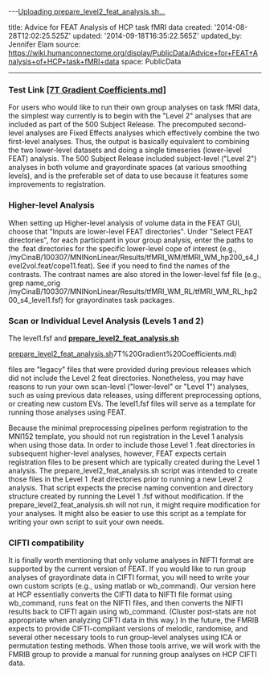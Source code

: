 
---[Uploading prepare_level2_feat_analysis.sh…]()

title: Advice for FEAT Analysis of HCP task fMRI data
created: '2014-08-28T12:02:25.525Z'
updated: '2014-09-18T16:35:22.565Z'
updated_by: Jennifer Elam
source: 
  https://wiki.humanconnectome.org/display/PublicData/Advice+for+FEAT+Analysis+of+HCP+task+fMRI+data
space: PublicData

---
### Test Link [[7T Gradient Coefficients.md]](./7T%20Gradient%20Coefficients.md)

For users who would like to run their own group analyses on task fMRI data, the simplest way currently is to begin with the "Level 2" analyses that are included as part of the 500 Subject Release. The precomputed second-level analyses are Fixed Effects analyses which effectively combine the two first-level analyses. Thus, the output is basically equivalent to combining the two lower-level datasets and doing a single timeseries (lower-level FEAT) analysis. The 500 Subject Release included subject-level ("Level 2") analyses in both volume and grayordinate spaces (at various smoothing levels), and is the preferable set of data to use because it features some improvements to registration.

### Higher-level Analysis

When setting up Higher-level analysis of volume data in the FEAT GUI, choose that "Inputs are lower-level FEAT directories". Under "Select FEAT directories", for each participant in your group analysis, enter the paths to the .feat directories for the specific lower-level cope of interest (e.g., /myCinaB/100307/MNINonLinear/Results/tfMRI\_WM/tfMRI\_WM\_hp200\_s4\_level2vol.feat/cope11.feat). See  if you need to find the names of the contrasts. The contrast names are also stored in the lower-level fsf file (e.g., grep name\_orig /myCinaB/100307/MNINonLinear/Results/tfMRI\_WM\_RL/tfMRI\_WM\_RL\_hp200\_s4\_level1.fsf) for grayordinates task packages.

### Scan or Individual Level Analysis (Levels 1 and 2)

The level1.fsf and **[prepare\_level2\_feat\_analysis.sh](https://wiki.humanconnectome.org/download/attachments/29589520/prepare_level2_feat_analysis.sh?version=2&modificationDate=1408551825889&api=v2)** 

[prepare\_level2\_feat\_analysis.sh](./prepare_level2_feat_analysis.sh)7T%20Gradient%20Coefficients.md)

files are "legacy" files that were provided during previous releases which did not include the Level 2 feat directories. Nonetheless, you may have reasons to run your own scan-level ("lower-level" or "Level 1") analyses, such as using previous data releases, using different preprocessing options, or creating new custom EVs. The level1.fsf files will serve as a template for running those analyses using FEAT.

Because the minimal preprocessing pipelines perform registration to the MNI152 template, you should not run registration in the Level 1 analysis when using those data. In order to include those Level 1 .feat directories in subsequent higher-level analyses, however, FEAT expects certain registration files to be present which are typically created during the Level 1 analysis. The prepare\_level2\_feat\_analysis.sh script was intended to create those files in the Level 1 .feat directories prior to running a new Level 2 analysis. That script expects the precise naming convention and directory structure created by running the Level 1 .fsf without modification. If the prepare\_level2\_feat\_analysis.sh will not run, it might require modification for your analyses. It might also be easier to use this script as a template for writing your own script to suit your own needs.

### CIFTI compatibility

It is finally worth mentioning that only volume analyses in NIFTI format are supported by the current version of FEAT. If you would like to run group analyses of grayordinate data in CIFTI format, you will need to write your own custom scripts (e.g., using matlab or wb\_command). Our version here at HCP essentially converts the CIFTI data to NIFTI file format using wb\_command, runs feat on the NIFTI files, and then converts the NIFTI results back to CIFTI again using wb\_command. (Cluster post-stats are not appropriate when analyzing CIFTI data in this way.) In the future, the FMRIB expects to provide CIFTI-compliant versions of melodic, randomise, and several other necessary tools to run group-level analyses using ICA or permutation testing methods. When those tools arrive, we will work with the FMRIB group to provide a manual for running group analyses on HCP CIFTI data.

